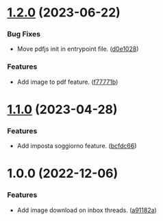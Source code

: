 # [1.2.0](https://github.com/marcuson/AirbnbHost-helpers/compare/1.1.0...1.2.0) (2023-06-22)


### Bug Fixes

* Move pdfjs init in entrypoint file. ([d0e1028](https://github.com/marcuson/AirbnbHost-helpers/commit/d0e10282333763bd76cb855d137b3db266b70cbf))


### Features

* Add image to pdf feature. ([f77771b](https://github.com/marcuson/AirbnbHost-helpers/commit/f77771b805553dad8b40e4d22747666c59fb5a35))

# [1.1.0](https://github.com/marcuson/AirbnbHost-helpers/compare/1.0.0...1.1.0) (2023-04-28)


### Features

* Add imposta soggiorno feature. ([bcfdc66](https://github.com/marcuson/AirbnbHost-helpers/commit/bcfdc668e17007078a4dd2b0e4b32ad0df5e70ad))

# 1.0.0 (2022-12-06)


### Features

* Add image download on inbox threads. ([a91182a](https://github.com/marcuson/AirbnbHost-helpers/commit/a91182a9dfa4e3b40e7ce9f2a62d778df81d7535))
